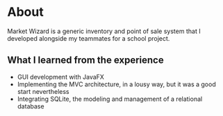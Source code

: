 # About
Market Wizard is a generic inventory and point of sale system that I developed alongside my teammates for a school project.

## What I learned from the experience
- GUI development with JavaFX
- Implementing the MVC architecture, in a lousy way, but it was a good start nevertheless
- Integrating SQLite, the modeling and management of a relational database
